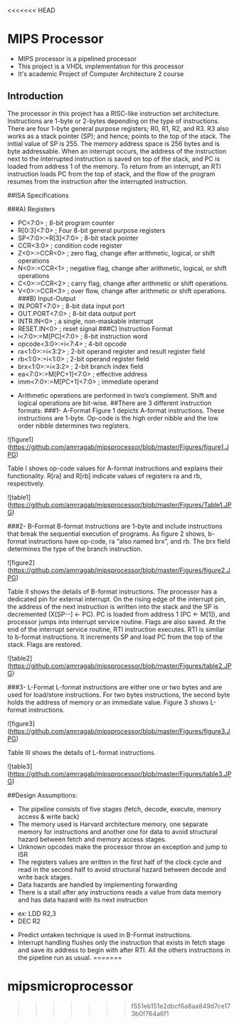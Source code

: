 <<<<<<< HEAD
# MIPS Processor
* MIPS processor is a pipelined processor
* This project is a VHDL implementation for this processor
* It's academic Project of Computer Architecture 2 course

## Introduction
The processor in this project has a RISC-like instruction set architecture. Instructions are 1-byte or 2-bytes depending on the type of instructions. There are four 1-byte general purpose registers; R0, R1, R2, and R3. R3 also works as a stack pointer (SP); and hence; points to the top of the stack. The initial value of SP is 255. The memory address space is 256 bytes and is byte addressable. When an interrupt occurs, the address of the instruction next to the interrupted instruction is saved on top of the stack, and PC is loaded from address 1 of the memory. To return from an interrupt, an RTI instruction loads PC from the top of stack, and the flow of the program resumes from the instruction after the interrupted instruction.

##ISA Specifications

###A) Registers
* PC<7:0> ; 8-bit program counter
* R[0:3]<7:0> ; Four 8-bit general purpose registers
* SP<7:0>:=R[3]<7:0> ; 8-bit stack pointer
* CCR<3:0> ; condition code register
* Z<0>:=CCR<0> ; zero flag, change after arithmetic, logical, or shift operations
* N<0>:=CCR<1> ; negative flag, change after arithmetic, logical, or shift operations
* C<0>:=CCR<2> ; carry flag, change after arithmetic or shift operations.
* V<0>:=CCR<3> ; over flow, change after arithmetic or shift operations.
###B) Input-Output
* IN.PORT<7:0> ; 8-bit data input port
* OUT.PORT<7:0> ; 8-bit data output port
* INTR.IN<0> ; a single, non-maskable interrupt
* RESET.IN<0> ; reset signal
###C) Instruction Format
* i<7:0>:=M[PC]<7:0> ; 8-bit instruction word
* opcode<3:0>:=i<7:4> ; 4-bit opcode
* ra<1:0>:=i<3:2> ; 2-bit operand register and result register field
* rb<1:0>:=i<1:0> ; 2-bit operand register field
* brx<1:0>:=i<3:2> ; 2-bit branch index field
* ea<7:0>:=M[PC+1]<7:0> ; effective address
* imm<7:0>:=M[PC+1]<7:0> ; immediate operand

- Arithmetic operations are performed in two’s complement. Shift and logical operations are bit-wise. 
##There are 3 different instruction formats:
###1-	A-Format
Figure 1 depicts A-format instructions. These instructions are 1-byte. Op-code is the high order nibble and the low order nibble determines two registers.

![figure1] (https://github.com/amrragab/mipsprocessor/blob/master/Figures/figure1.JPG)


Table I shows op-code values for A-format instructions and explains their functionality. R[ra] and R[rb] indicate values of registers ra and rb, respectively.

![table1] (https://github.com/amrragab/mipsprocessor/blob/master/Figures/Table1.JPG)

###2- B-Format
B-format instructions are 1-byte and include instructions that break the sequential execution of programs. As figure 2 shows, b-format instructions have op-code, ra “also named brx”, and rb. The brx field determines the type of the branch instruction.

![figure2] (https://github.com/amrragab/mipsprocessor/blob/master/Figures/figure2.JPG)

Table II shows the details of B-format instructions. The processor has a dedicated pin for external interrupt. On the rising edge of the interrupt pin, the address of the next instruction is written into the stack and the SP is decremented (X[SP--] ← PC). PC is loaded from address 1 (PC ← M[1]), and processor jumps into interrupt service routine. Flags are also saved. At the end of the interrupt service routine, RTI instruction executes. RTI is similar to b-format instructions. It increments SP and load PC from the top of the stack. Flags are restored.

![table2] (https://github.com/amrragab/mipsprocessor/blob/master/Figures/table2.JPG)

###3- L-Format
L-format instructions are either one or two bytes and are used for load/store instructions. For two bytes instructions, the second byte holds the address of memory or an immediate value. Figure 3 shows L-format instructions.

![figure3] (https://github.com/amrragab/mipsprocessor/blob/master/Figures/figure3.JPG)

Table III shows the details of L-format instructions.

![table3] (https://github.com/amrragab/mipsprocessor/blob/master/Figures/table3.JPG)


##Design Assumptions:
- The pipeline consists of five stages (fetch, decode, execute, memory access & write back)
- The memory used is Harvard architecture memory, one separate memory for instructions and another one for data to avoid structural hazard between fetch and memory access stages.
- Unknown opcodes make the processor throw an exception and jump to ISR
- The registers values are written in the first half of the clock cycle and read in the second half to avoid structural hazard between decode and write back stages.
- Data hazards are handled by implementing forwarding
- There is a stall after any instructions reads a value from data memory and has data hazard with its next instruction
* ex: LDD R2,3
* DEC R2
- Predict untaken technique is used in B-Format instructions.
- Interrupt handling flushes only the instruction that exists in fetch stage and save its address to begin with after RTI. All the others instructions in the pipeline run as usual.
=======
# mipsmicroprocessor
>>>>>>> f551eb151e2dbcf6a8aa849d7ce173b0f764a6f1
